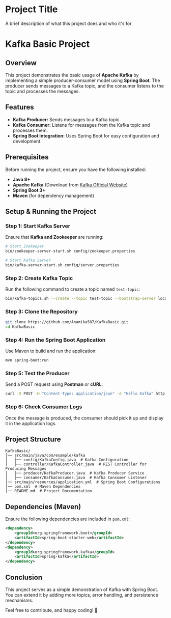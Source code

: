 
# Project Title

A brief description of what this project does and who it's for
# Kafka Basic Project

## Overview
This project demonstrates the basic usage of **Apache Kafka** by implementing a simple producer-consumer model using **Spring Boot**. The producer sends messages to a Kafka topic, and the consumer listens to the topic and processes the messages.

## Features
- **Kafka Producer:** Sends messages to a Kafka topic.
- **Kafka Consumer:** Listens for messages from the Kafka topic and processes them.
- **Spring Boot Integration:** Uses Spring Boot for easy configuration and development.

## Prerequisites
Before running the project, ensure you have the following installed:
- **Java 8+**
- **Apache Kafka** (Download from [Kafka Official Website](https://kafka.apache.org/))
- **Spring Boot 3+**
- **Maven** (for dependency management)

## Setup & Running the Project

### Step 1: Start Kafka Server
Ensure that **Kafka and Zookeeper** are running:
```sh
# Start Zookeeper
bin/zookeeper-server-start.sh config/zookeeper.properties

# Start Kafka Server
bin/kafka-server-start.sh config/server.properties
```

### Step 2: Create Kafka Topic
Run the following command to create a topic named `test-topic`:
```sh
bin/kafka-topics.sh --create --topic test-topic --bootstrap-server localhost:9092 --partitions 1 --replication-factor 1
```

### Step 3: Clone the Repository
```sh
git clone https://github.com/Anamika587/KafkaBasic.git
cd KafkaBasic
```

### Step 4: Run the Spring Boot Application
Use Maven to build and run the application:
```sh
mvn spring-boot:run
```

### Step 5: Test the Producer
Send a POST request using **Postman** or **cURL**:
```sh
curl -X POST -H "Content-Type: application/json" -d "Hello Kafka" http://localhost:8080/produce
```

### Step 6: Check Consumer Logs
Once the message is produced, the consumer should pick it up and display it in the application logs.

## Project Structure
```
KafkaBasic/
│── src/main/java/com/example/kafka
│   ├── config/KafkaConfig.java  # Kafka Configuration
│   ├── controller/KafkaController.java  # REST Controller for Producing Messages
│   ├── producer/KafkaProducer.java  # Kafka Producer Service
│   ├── consumer/KafkaConsumer.java  # Kafka Consumer Listener
│── src/main/resources/application.yml  # Spring Boot Configurations
│── pom.xml  # Maven Dependencies
│── README.md  # Project Documentation
```

## Dependencies (Maven)
Ensure the following dependencies are included in `pom.xml`:
```xml
<dependency>
    <groupId>org.springframework.boot</groupId>
    <artifactId>spring-boot-starter-web</artifactId>
</dependency>
<dependency>
    <groupId>org.springframework.kafka</groupId>
    <artifactId>spring-kafka</artifactId>
</dependency>
```

## Conclusion
This project serves as a simple demonstration of Kafka with Spring Boot. You can extend it by adding more topics, error handling, and persistence mechanisms.

Feel free to contribute, and happy coding! 🚀



